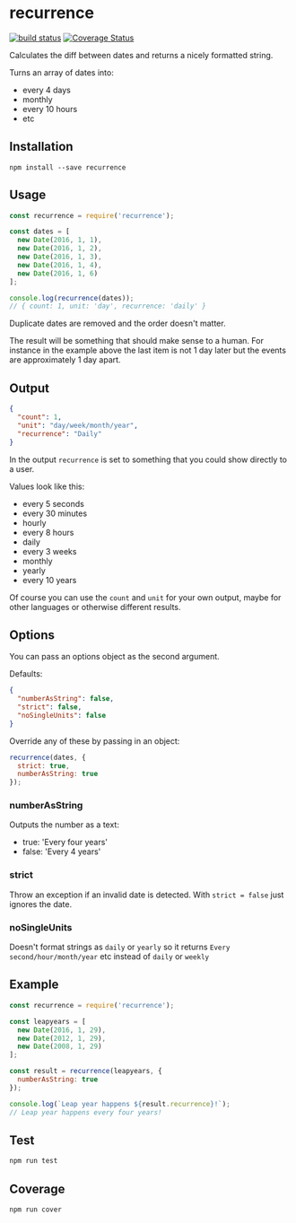 # recurrence

[![build status](https://travis-ci.org/akupila/recurrence.svg?branch=master)](https://travis-ci.org/akupila/recurrence)
[![Coverage Status](https://coveralls.io/repos/github/akupila/recurrence/badge.svg?branch=master)](https://coveralls.io/github/akupila/recurrence?branch=master)

Calculates the diff between dates and returns a nicely formatted string.

Turns an array of dates into:

- every 4 days
- monthly
- every 10 hours
- etc

## Installation

```
npm install --save recurrence
```

## Usage

```js
const recurrence = require('recurrence');

const dates = [
  new Date(2016, 1, 1),
  new Date(2016, 1, 2),
  new Date(2016, 1, 3),
  new Date(2016, 1, 4),
  new Date(2016, 1, 6)
];

console.log(recurrence(dates));
// { count: 1, unit: 'day', recurrence: 'daily' }
```

Duplicate dates are removed and the order doesn't matter.

The result will be something that should make sense to a human. 
For instance in the example above the last item is not 1 day later but the events are approximately 1 day apart.

## Output

```json
{
  "count": 1,
  "unit": "day/week/month/year",
  "recurrence": "Daily"
}
```

In the output `recurrence` is set to something that you could show directly to a user.

Values look like this:

- every 5 seconds
- every 30 minutes
- hourly
- every 8 hours
- daily
- every 3 weeks
- monthly
- yearly
- every 10 years

Of course you can use the `count` and `unit` for your own output, maybe for other languages or otherwise different results.

## Options

You can pass an options object as the second argument.

Defaults:

```json
{
  "numberAsString": false,
  "strict": false,
  "noSingleUnits": false
}
```

Override any of these by passing in an object:

```js
recurrence(dates, {
  strict: true,
  numberAsString: true
});
```

### numberAsString

Outputs the number as a text:

- true: 'Every four years'
- false: 'Every 4 years'

### strict

Throw an exception if an invalid date is detected. With `strict = false` just ignores the date.

### noSingleUnits

Doesn't format strings as `daily` or `yearly` so it returns `Every second/hour/month/year` etc instead of `daily` or `weekly`

## Example

```js
const recurrence = require('recurrence');

const leapyears = [
  new Date(2016, 1, 29),
  new Date(2012, 1, 29),
  new Date(2008, 1, 29)
];

const result = recurrence(leapyears, {
  numberAsString: true  
});

console.log(`Leap year happens ${result.recurrence}!`);
// Leap year happens every four years!
```

## Test

```bash
npm run test
```

## Coverage

```bash
npm run cover
```
